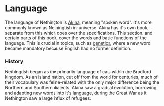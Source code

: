 # Language

The language of Nethington is [Akina](https://akina.tonybark.com/), meaning "spoken word". It's more commonly known as Nethingtish in-universe. Akina has it's own book, separate from this which goes over the specifications. This section, and certain parts of this book, cover the words and basic functions of the language. This is crucial in topics, such as [genetics](./../genetics.md), where a new word became mandatory because English had no former definition.

### History

Nethingtish began as the primarily language of cats within the Bradford kingdom. As an island nation, cut off from the world for centuries, much of their vocabulary was feline-related with the only major difference being the Northern and Southern dialects. Akina saw a gradual evolution, borrowing and adapting new words into it's language, during the Great War as it Nethington saw a large influx of refugees.